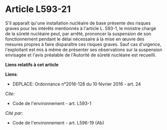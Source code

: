 # Article L593-21

S'il apparaît qu'une installation nucléaire de base présente des risques graves pour les intérêts mentionnés à l'article L.
593-1, le ministre chargé de la sûreté nucléaire peut, par arrêté, prononcer la suspension de son fonctionnement pendant le
délai nécessaire à la mise en œuvre des mesures propres à faire disparaître ces risques graves. Sauf cas d'urgence,
l'exploitant est mis à même de présenter ses observations sur la suspension envisagée et l'avis préalable de l'Autorité de
sûreté nucléaire est recueilli.

**Liens relatifs à cet article**

**Liens**:

  - DEPLACE: Ordonnance n°2016-128 du 10 février 2016 - art. 24

_Cite_:

  - Code de l'environnement - art. L593-1

_Cité par_:

  - Code de l'environnement - art. L596-19 (Ab)
